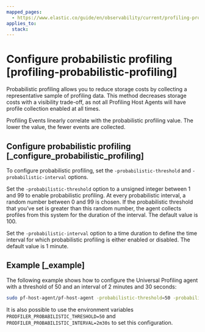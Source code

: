 ```yaml
---
mapped_pages:
  - https://www.elastic.co/guide/en/observability/current/profiling-probabilistic-profiling.html
applies_to:
  stack:
---
```


# Configure probabilistic profiling [profiling-probabilistic-profiling]

Probabilistic profiling allows you to reduce storage costs by collecting a representative sample of profiling data. This method decreases storage costs with a visibility trade-off, as not all Profiling Host Agents will have profile collection enabled at all times.

Profiling Events linearly correlate with the probabilistic profiling value. The lower the value, the fewer events are collected.


## Configure probabilistic profiling [_configure_probabilistic_profiling] 

To configure probabilistic profiling,  set the `-probabilistic-threshold` and `-probabilistic-interval` options.

Set the `-probabilistic-threshold` option to a unsigned integer between 1 and 99 to enable probabilistic profiling. At every probabilistic interval, a random number between 0 and 99 is chosen. If the probabilistic threshold that you’ve set is greater than this random number, the agent collects profiles from this system for the duration of the interval. The default value is 100.

Set the `-probabilistic-interval` option to a time duration to define the time interval for which probabilistic profiling is either enabled or disabled. The default value is 1 minute.


## Example [_example] 

The following example shows how to configure the Universal Profiling agent with a threshold of 50 and an interval of 2 minutes and 30 seconds:

```bash
sudo pf-host-agent/pf-host-agent -probabilistic-threshold=50 -probabilistic-interval=2m30s
```

It is also possible to use the environment variables `PRODFILER_PROBABILISTIC_THRESHOLD=50` and `PRODFILER_PROBABILISTIC_INTERVAL=2m30s` to set this configuration.

